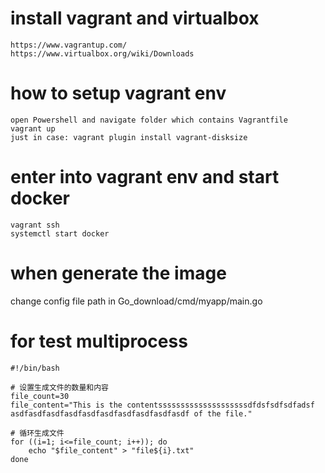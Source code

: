 # install vagrant and virtualbox
```
https://www.vagrantup.com/
https://www.virtualbox.org/wiki/Downloads
```

# how to setup vagrant env
```
open Powershell and navigate folder which contains Vagrantfile
vagrant up 
just in case: vagrant plugin install vagrant-disksize
```

# enter into vagrant env and start docker
```
vagrant ssh
systemctl start docker
```

# when generate the image
change config file path in Go_download/cmd/myapp/main.go

# for test multiprocess
```
#!/bin/bash

# 设置生成文件的数量和内容
file_count=30
file_content="This is the contentssssssssssssssssssssdfdsfsdfsdfadsf asdfasdfasdfasdfasdfasdfasdfasdfasdfasdf of the file."

# 循环生成文件
for ((i=1; i<=file_count; i++)); do
    echo "$file_content" > "file${i}.txt"
done
```